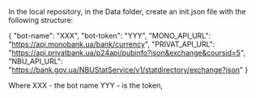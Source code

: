 In the local repository, in the Data folder, create an init.json file with the following structure:

{
  "bot-name": "XXX",
  "bot-token": "YYY",
  "MONO_API_URL": "https://api.monobank.ua/bank/currency",
  "PRIVAT_API_URL": "https://api.privatbank.ua/p24api/pubinfo?json&exchange&coursid=5",
  "NBU_API_URL": "https://bank.gov.ua/NBUStatService/v1/statdirectory/exchange?json"
}

Where 
XXX - the bot name
YYY - is the token, 
